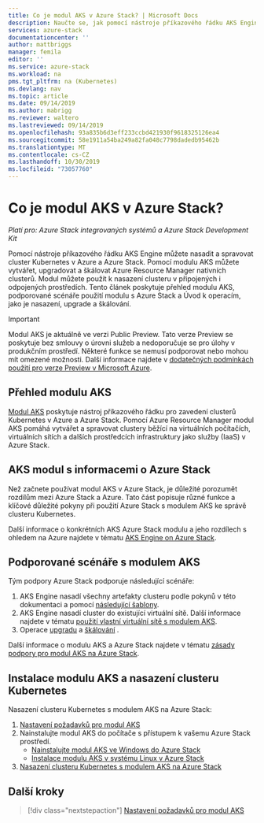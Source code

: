 ```yaml
---
title: Co je modul AKS v Azure Stack? | Microsoft Docs
description: Naučte se, jak pomocí nástroje příkazového řádku AKS Engine nasadit a spravovat cluster Kubernetes v Azure a Azure Stack.
services: azure-stack
documentationcenter: ''
author: mattbriggs
manager: femila
editor: ''
ms.service: azure-stack
ms.workload: na
pms.tgt_pltfrm: na (Kubernetes)
ms.devlang: nav
ms.topic: article
ms.date: 09/14/2019
ms.author: mabrigg
ms.reviewer: waltero
ms.lastreviewed: 09/14/2019
ms.openlocfilehash: 93a835b6d3eff233ccbd421930f9618325126ea4
ms.sourcegitcommit: 58e1911a54ba249a82fa048c7798dadedb95462b
ms.translationtype: MT
ms.contentlocale: cs-CZ
ms.lasthandoff: 10/30/2019
ms.locfileid: "73057760"
---
```

# <a name="what-is-the-aks-engine-on-azure-stack"></a>Co je modul AKS v Azure Stack?

*Platí pro: Azure Stack integrovaných systémů a Azure Stack Development Kit*

Pomocí nástroje příkazového řádku AKS Engine můžete nasadit a spravovat cluster Kubernetes v Azure a Azure Stack. Pomocí modulu AKS můžete vytvářet, upgradovat a škálovat Azure Resource Manager nativních clusterů. Modul můžete použít k nasazení clusteru v připojených i odpojených prostředích. Tento článek poskytuje přehled modulu AKS, podporované scénáře použití modulu s Azure Stack a Úvod k operacím, jako je nasazení, upgrade a škálování.

> [!IMPORTANT]
> Modul AKS je aktuálně ve verzi Public Preview.
> Tato verze Preview se poskytuje bez smlouvy o úrovni služeb a nedoporučuje se pro úlohy v produkčním prostředí. Některé funkce se nemusí podporovat nebo mohou mít omezené možnosti. Další informace najdete v [dodatečných podmínkách použití pro verze Preview v Microsoft Azure](https://azure.microsoft.com/support/legal/preview-supplemental-terms/).

## <a name="overview-of-the-aks-engine"></a>Přehled modulu AKS

[Modul AKS](https://github.com/Azure/aks-engine) poskytuje nástroj příkazového řádku pro zavedení clusterů Kubernetes v Azure a Azure Stack. Pomocí Azure Resource Manager modul AKS pomáhá vytvářet a spravovat clustery běžící na virtuálních počítačích, virtuálních sítích a dalších prostředcích infrastruktury jako služby (IaaS) v Azure Stack.

## <a name="aks-engine-on-azure-stack-considerations"></a>AKS modul s informacemi o Azure Stack

Než začnete používat modul AKS v Azure Stack, je důležité porozumět rozdílům mezi Azure Stack a Azure. Tato část popisuje různé funkce a klíčové důležité pokyny při použití Azure Stack s modulem AKS ke správě clusteru Kubernetes.

Další informace o konkrétních AKS Azure Stack modulu a jeho rozdílech s ohledem na Azure najdete v tématu [AKS Engine on Azure Stack](https://github.com/Azure/aks-engine/blob/master/docs/topics/azure-stack.md).

## <a name="supported-scenarios-with-the-aks-engine"></a>Podporované scénáře s modulem AKS

Tým podpory Azure Stack podporuje následující scénáře:

1.  AKS Engine nasadí všechny artefakty clusteru podle pokynů v této dokumentaci a pomocí [následující šablony](https://github.com/Azure/aks-engine/tree/master/examples/azure-stack).
2.  AKS Engine nasadí cluster do existující virtuální sítě. Další informace najdete v tématu [použití vlastní virtuální sítě s modulem AKS](https://github.com/Azure/aks-engine/blob/master/docs/tutorials/custom-vnet.md).
3.  Operace [upgradu](azure-stack-kubernetes-aks-engine-upgrade.md) a [škálování](azure-stack-kubernetes-aks-engine-scale.md) .

Další informace o modulu AKS a Azure Stack najdete v tématu [zásady podpory pro modul AKS na Azure Stack](azure-stack-kubernetes-aks-engine-support.md).

## <a name="install-the-aks-engine-and-deploy-a-kubernetes-cluster"></a>Instalace modulu AKS a nasazení clusteru Kubernetes

Nasazení clusteru Kubernetes s modulem AKS na Azure Stack:

1. [Nastavení požadavků pro modul AKS](azure-stack-kubernetes-aks-engine-set-up.md)
2. Nainstalujte modul AKS do počítače s přístupem k vašemu Azure Stack prostředí.
     - [Nainstalujte modul AKS ve Windows do Azure Stack](azure-stack-kubernetes-aks-engine-deploy-windows.md)
     - [Instalace modulu AKS v systému Linux v Azure Stack](azure-stack-kubernetes-aks-engine-deploy-linux.md)
3. [Nasazení clusteru Kubernetes s modulem AKS na Azure Stack](azure-stack-kubernetes-aks-engine-deploy-cluster.md)

## <a name="next-steps"></a>Další kroky

> [!div class="nextstepaction"]
> [Nastavení požadavků pro modul AKS](azure-stack-kubernetes-aks-engine-set-up.md)